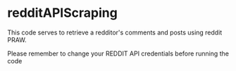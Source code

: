 # redditAPIScraping

This code serves to retrieve a redditor's comments and posts using reddit PRAW.

Please remember to change your REDDIT API credentials before running the code

